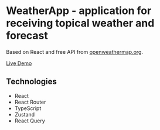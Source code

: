 # WeatherApp - application for receiving topical weather and forecast
Based on React and free API from [openweathermap.org](https://openweathermap.org/api).

[Live Demo](https://maplemap.github.io/weather-app-react/)


## Technologies
- React
- React Router
- TypeScript
- Zustand
- React Query
